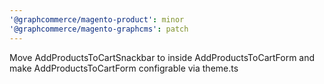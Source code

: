 ```yaml
---
'@graphcommerce/magento-product': minor
'@graphcommerce/magento-graphcms': patch
---
```


Move AddProductsToCartSnackbar to inside AddProductsToCartForm and make AddProductsToCartForm configrable via theme.ts
